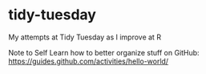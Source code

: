 # tidy-tuesday
My attempts at Tidy Tuesday as I improve at R

Note to Self
Learn how to better organize stuff on GitHub: https://guides.github.com/activities/hello-world/
